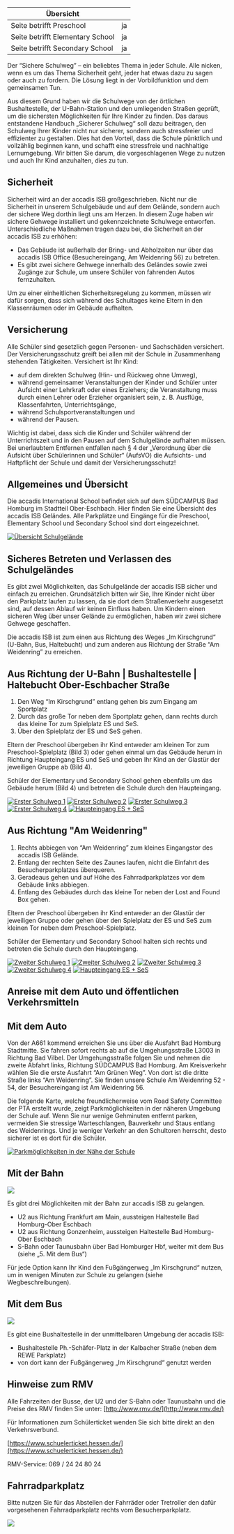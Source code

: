 | Übersicht | |
| --- | --- |
| Seite betrifft Preschool | ja |
| Seite betrifft Elementary School | ja |
| Seite betrifft Secondary School | ja |

Der “Sichere Schulweg” – ein beliebtes Thema in jeder Schule. Alle nicken, wenn es um das Thema Sicherheit geht, jeder hat etwas dazu zu sagen oder auch zu fordern. Die Lösung liegt in der Vorbildfunktion und dem gemeinsamen Tun.

Aus diesem Grund haben wir die Schulwege von der örtlichen Bushaltestelle, der U-Bahn-Station und den umliegenden Straßen geprüft, um die sichersten Möglichkeiten für Ihre Kinder zu finden. Das daraus entstandene Handbuch „Sicherer Schulweg“ soll dazu beitragen, den Schulweg Ihrer Kinder nicht nur sicherer, sondern auch stressfreier und effizienter zu gestalten. Dies hat den Vorteil, dass die Schule pünktlich und vollzählig beginnen kann, und schafft eine stressfreie und nachhaltige Lernumgebung. Wir bitten Sie darum, die vorgeschlagenen Wege zu nutzen und auch Ihr Kind anzuhalten, dies zu tun.

## Sicherheit 

Sicherheit wird an der accadis ISB großgeschrieben. Nicht nur die Sicherheit in unserem Schulgebäude und auf dem Gelände, sondern auch der sichere Weg dorthin liegt uns am Herzen. In diesem Zuge haben wir sichere Gehwege installiert und gekennzeichnete Schulwege entworfen. Unterschiedliche Maßnahmen tragen dazu bei, die Sicherheit an der accadis ISB zu erhöhen:

-   Das Gebäude ist außerhalb der Bring- und Abholzeiten nur über das accadis ISB Office (Besuchereingang, Am Weidenring 56) zu betreten.
-   Es gibt zwei sichere Gehwege innerhalb des Geländes sowie zwei Zugänge zur Schule, um unsere Schüler von fahrenden Autos fernzuhalten.

Um zu einer einheitlichen Sicherheitsregelung zu kommen, müssen wir dafür sorgen, dass sich während des Schultages keine Eltern in den Klassenräumen oder im Gebäude aufhalten.

## Versicherung 

Alle Schüler sind gesetzlich gegen Personen- und Sachschäden versichert. Der Versicherungsschutz greift bei allen mit der Schule in Zusammenhang stehenden Tätigkeiten. Versichert ist Ihr Kind:

-   auf dem direkten Schulweg (Hin- und Rückweg ohne Umweg),
-   während gemeinsamer Veranstaltungen der Kinder und Schüler unter Aufsicht einer Lehrkraft oder eines Erziehers; die Veranstaltung muss durch einen Lehrer oder Erzieher organisiert sein, z. B. Ausflüge, Klassenfahrten, Unterrichtsgänge,
-   während Schulsportveranstaltungen und
-   während der Pausen.

Wichtig ist dabei, dass sich die Kinder und Schüler während der Unterrichtszeit und in den Pausen auf dem Schulgelände aufhalten müssen. Bei unerlaubtem Entfernen entfallen nach § 4 der „Verordnung über die Aufsicht über Schülerinnen und Schüler“ (AufsVO) die Aufsichts- und Haftpflicht der Schule und damit der Versicherungsschutz!

## Allgemeines und Übersicht 

Die accadis International School befindet sich auf dem SÜDCAMPUS Bad Homburg im Stadtteil Ober-Eschbach. Hier finden Sie eine Übersicht des accadis ISB Geländes. Alle Parkplätze und Eingänge für die Preschool, Elementary School und Secondary School sind dort eingezeichnet.

[![Übersicht Schulgelände](https://de.wiki.accadis-isb.net/images/f/fc/Uebersicht_Schulgelaende_-_Overview_School_Premises.jpg)](https://de.wiki.accadis-isb.net/Datei:Uebersicht_Schulgelaende_-_Overview_School_Premises.jpg "Übersicht Schulgelände")

## Sicheres Betreten und Verlassen des Schulgeländes 

Es gibt zwei Möglichkeiten, das Schulgelände der accadis ISB sicher und einfach zu erreichen. Grundsätzlich bitten wir Sie, Ihre Kinder nicht über den Parkplatz laufen zu lassen, da sie dort dem Straßenverkehr ausgesetzt sind, auf dessen Ablauf wir keinen Einfluss haben. Um Kindern einen sicheren Weg über unser Gelände zu ermöglichen, haben wir zwei sichere Gehwege geschaffen.

Die accadis ISB ist zum einen aus Richtung des Weges „Im Kirschgrund“ (U-Bahn, Bus, Haltebucht) und zum anderen aus Richtung der Straße “Am Weidenring” zu erreichen.

## Aus Richtung der U-Bahn | Bushaltestelle | Haltebucht Ober-Eschbacher Straße 

1.  Den Weg “Im Kirschgrund” entlang gehen bis zum Eingang am Sportplatz
2.  Durch das große Tor neben dem Sportplatz gehen, dann rechts durch das kleine Tor zum Spielplatz ES und SeS.
3.  Über den Spielplatz der ES und SeS gehen.

Eltern der Preschool übergeben ihr Kind entweder am kleinen Tor zum Preschool-Spielplatz (Bild 3) oder gehen einmal um das Gebäude herum in Richtung Haupteingang ES und SeS und geben Ihr Kind an der Glastür der jeweiligen Gruppe ab (Bild 4).

Schüler der Elementary und Secondary School gehen ebenfalls um das Gebäude herum (Bild 4) und betreten die Schule durch den Haupteingang.

[![Erster Schulweg 1](https://de.wiki.accadis-isb.net/images/7/7e/Erster_Schulweg_1_-_First_Way_to_School_1.png)](https://de.wiki.accadis-isb.net/Datei:Erster_Schulweg_1_-_First_Way_to_School_1.png "Erster Schulweg 1") [![Erster Schulweg 2](https://de.wiki.accadis-isb.net/images/b/b2/Erster_Schulweg_2_-_First_Way_to_School_2.png)](https://de.wiki.accadis-isb.net/Datei:Erster_Schulweg_2_-_First_Way_to_School_2.png "Erster Schulweg 2") [![Erster Schulweg 3](https://de.wiki.accadis-isb.net/images/9/9d/Erster_Schulweg_3_-_First_Way_to_School_3.png)](https://de.wiki.accadis-isb.net/Datei:Erster_Schulweg_3_-_First_Way_to_School_3.png "Erster Schulweg 3") [![Erster Schulweg 4](https://de.wiki.accadis-isb.net/images/0/05/Erster_Schulweg_4_-_First_Way_to_School_4.png)](https://de.wiki.accadis-isb.net/Datei:Erster_Schulweg_4_-_First_Way_to_School_4.png "Erster Schulweg 4") [![Haupteingang ES + SeS](https://de.wiki.accadis-isb.net/images/a/a7/Haupteingang_ES_SeS_-_Main_Entrance_ES_SeS.png)](https://de.wiki.accadis-isb.net/Datei:Haupteingang_ES_SeS_-_Main_Entrance_ES_SeS.png "Haupteingang ES + SeS")

## Aus Richtung "Am Weidenring" 

1.  Rechts abbiegen von “Am Weidenring” zum kleines Eingangstor des accadis ISB Gelände.
2.  Entlang der rechten Seite des Zaunes laufen, nicht die Einfahrt des Besucherparkplatzes überqueren.
3.  Geradeaus gehen und auf Höhe des Fahrradparkplatzes vor dem Gebäude links abbiegen.
4.  Entlang des Gebäudes durch das kleine Tor neben der Lost and Found Box gehen.

Eltern der Preschool übergeben ihr Kind entweder an der Glastür der jeweiligen Gruppe oder gehen über den Spielplatz der ES und SeS zum kleinen Tor neben dem Preschool-Spielplatz.

Schüler der Elementary und Secondary School halten sich rechts und betreten die Schule durch den Haupteingang.

[![Zweiter Schulweg 1](https://de.wiki.accadis-isb.net/images/6/68/Zweiter_Schulweg_1_-_Second_Way_to_School_1.png)](https://de.wiki.accadis-isb.net/Datei:Zweiter_Schulweg_1_-_Second_Way_to_School_1.png "Zweiter Schulweg 1") [![Zweiter Schulweg 2](https://de.wiki.accadis-isb.net/images/4/4a/Zweiter_Schulweg_2_-_Second_Way_to_School_2.png)](https://de.wiki.accadis-isb.net/Datei:Zweiter_Schulweg_2_-_Second_Way_to_School_2.png "Zweiter Schulweg 2") [![Zweiter Schulweg 3](https://de.wiki.accadis-isb.net/images/4/4a/Zweiter_Schulweg_3_-_Second_Way_to_School_3.png)](https://de.wiki.accadis-isb.net/Datei:Zweiter_Schulweg_3_-_Second_Way_to_School_3.png "Zweiter Schulweg 3") [![Zweiter Schulweg 4](https://de.wiki.accadis-isb.net/images/7/7b/Zweiter_Schulweg_4_-_Second_Way_to_School_4.png)](https://de.wiki.accadis-isb.net/Datei:Zweiter_Schulweg_4_-_Second_Way_to_School_4.png "Zweiter Schulweg 4") [![Haupteingang ES + SeS](https://de.wiki.accadis-isb.net/images/a/a7/Haupteingang_ES_SeS_-_Main_Entrance_ES_SeS.png)](https://de.wiki.accadis-isb.net/Datei:Haupteingang_ES_SeS_-_Main_Entrance_ES_SeS.png "Haupteingang ES + SeS")

## Anreise mit dem Auto und öffentlichen Verkehrsmitteln 

## Mit dem Auto 

Von der A661 kommend erreichen Sie uns über die Ausfahrt Bad Homburg Stadtmitte. Sie fahren sofort rechts ab auf die Umgehungsstraße L3003 in Richtung Bad Vilbel. Der Umgehungsstraße folgen Sie und nehmen die zweite Abfahrt links, Richtung SÜDCAMPUS Bad Homburg. Am Kreisverkehr wählen Sie die erste Ausfahrt “Am Grünen Weg”. Von dort ist die dritte Straße links “Am Weidenring”. Sie finden unsere Schule Am Weidenring 52 - 54, der Besuchereingang ist Am Weidenring 56.

Die folgende Karte, welche freundlicherweise vom Road Safety Committee der PTA erstellt wurde, zeigt Parkmöglichkeiten in der näheren Umgebung der Schule auf. Wenn Sie nur wenige Gehminuten entfernt parken, vermeiden Sie stressige Warteschlangen, Bauverkehr und Staus entlang des Weidenrings. Und je weniger Verkehr an den Schultoren herrscht, desto sicherer ist es dort für die Schüler.

[![Parkmöglichkeiten in der Nähe der Schule](https://de.wiki.accadis-isb.net/images/1/1c/Parkmoeglichkeiten_-_Parking_options.PNG)](https://de.wiki.accadis-isb.net/Datei:Parkmoeglichkeiten_-_Parking_options.PNG "Parkmöglichkeiten in der Nähe der Schule")

## Mit der Bahn 

[![](https://de.wiki.accadis-isb.net/images/thumb/8/8e/Anreise_mit_U-Bahn_-_Travel_by_underground.jpg/300px-Anreise_mit_U-Bahn_-_Travel_by_underground.jpg)](https://de.wiki.accadis-isb.net/Datei:Anreise_mit_U-Bahn_-_Travel_by_underground.jpg)

  
Es gibt drei Möglichkeiten mit der Bahn zur accadis ISB zu gelangen.

-   U2 aus Richtung Frankfurt am Main, aussteigen Haltestelle Bad Homburg-Ober Eschbach
-   U2 aus Richtung Gonzenheim, aussteigen Haltestelle Bad Homburg-Ober Eschbach
-   S-Bahn oder Taunusbahn über Bad Homburger Hbf, weiter mit dem Bus (siehe „5. Mit dem Bus“)

Für jede Option kann Ihr Kind den Fußgängerweg „Im Kirschgrund“ nutzen, um in wenigen Minuten zur Schule zu gelangen (siehe Wegbeschreibungen).

## Mit dem Bus 

[![](https://de.wiki.accadis-isb.net/images/thumb/8/89/Anreise_mit_Bus_-_Travel_by_bus.jpg/300px-Anreise_mit_Bus_-_Travel_by_bus.jpg)](https://de.wiki.accadis-isb.net/Datei:Anreise_mit_Bus_-_Travel_by_bus.jpg)

Es gibt eine Bushaltestelle in der unmittelbaren Umgebung der accadis ISB:

-   Bushaltestelle Ph.-Schäfer-Platz in der Kalbacher Straße (neben dem REWE Parkplatz)
-   von dort kann der Fußgängerweg „Im Kirschgrund“ genutzt werden

## Hinweise zum RMV 

Alle Fahrzeiten der Busse, der U2 und der S-Bahn oder Taunusbahn und die Preise des RMV finden Sie unter: [http://www.rmv.de/](http://www.rmv.de/)

Für Informationen zum Schülerticket wenden Sie sich bitte direkt an den Verkehrsverbund.

[https://www.schuelerticket.hessen.de/](https://www.schuelerticket.hessen.de/)

RMV-Service: 069 / 24 24 80 24

## Fahrradparkplatz 

Bitte nutzen Sie für das Abstellen der Fahrräder oder Tretroller den dafür vorgesehenen Fahrradparkplatz rechts vom Besucherparkplatz.

[![](https://de.wiki.accadis-isb.net/images/thumb/c/c5/Fahrradparkplatz_-_Bicycle_area.jpg/300px-Fahrradparkplatz_-_Bicycle_area.jpg)](https://de.wiki.accadis-isb.net/Datei:Fahrradparkplatz_-_Bicycle_area.jpg)